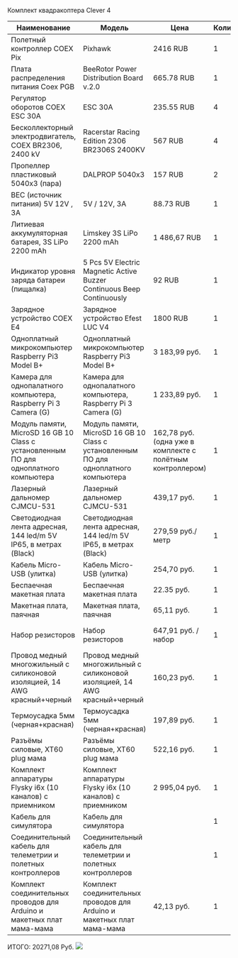 Комплект квадракоптера Clever 4

Наименование  | Модель | Цена | Количество | Сумма |Ссылка
------------- | ------------- |------------- | ------------- | ------------- | -------------|
Полетный контроллер COEX Pix  | Pixhawk | 2416 RUB | 1 | 2416 RUB | [here](https://is.gd/Yk5QVb)
Плата распределения питания Coex PGB  | BeeRotor Power Distribution Board v.2.0 | 665.78 RUB | 1 | 665.78 RUB | [here](https://is.gd/XLIEAF)
Регулятор оборотов COEX ESC 30А | ESC 30A | 235.55 RUB | 4 | 931,96 RUB | [here](https://is.gd/J5GRuB)
Бесколлекторный электродвигатель, COEX BR2306, 2400 kV | Racerstar Racing Edition 2306 BR2306S 2400KV | 567 RUB | 4 | 2.266 RUB | [here](https://is.gd/pICUmA)
Пропеллер пластиковый 5040x3 (пара) | DALPROP 5040x3 | 157 RUB | 2 | 314 RUB | [here](https://is.gd/HEvnkv)
BEC (источник питания) 5V 12V , 3A | 5V / 12V, 3A | 88.73 RUB | 1 | 88.73 RUB | [here](https://is.gd/nCfAF7)
Литиевая аккумуляторная батарея, 3S LiPo 2200 mAh | Limskey 3S LiPo 2200 mAh |1 486,67 RUB| 1 | 1 486,67 RUB | [here](https://is.gd/7SecuQ)
Индикатор уровня заряда батареи (пищалка) | 5 Pcs 5V Electric Magnetic Active Buzzer Continuous Beep Continuously | 92 RUB | 1 | 92 RUB | [here](https://is.gd/QjveS1)
Зарядное устройство COEX Е4 | Зарядное устройство Efest LUC V4 | 1800 RUB | 1 | 1800 RUB | [here](https://magzaryada.ru/zaryadnye-ustroystva/efest-luc-v4)
Одноплатный микрокомпьютер Raspberry Pi3 Model B+ | Одноплатный микрокомпьютер Raspberry Pi3 Model B+ | 3 183,99 руб. | 1 | 3 183,99 руб. | [here](https://aliexpress.ru/item/32615114907.html?spm=a2g0o.productlist.0.0.28ca432051O911&algo_pvid=68b52eea-546c-406d-936b-f4bb6c1478cb&algo_expid=68b52eea-546c-406d-936b-f4bb6c1478cb-0&btsid=74c701ad-f3e1-4e11-974f-a5ce1df48dd4&ws_ab_test=searchweb0_0,searchweb201602_1,searchweb201603_53)
Камера для однопалатного компьютера, Raspberry Pi 3 Camera (G) | Камера для однопалатного компьютера, Raspberry Pi 3 Camera (G) | 1 233,89 руб. | 1 | 1 233,89 руб. | [here](https://aliexpress.ru/item/32932807062.html?spm=a2g0o.productlist.0.0.59d56a129aKxH9&algo_pvid=2efe53e5-a68d-47fd-babb-8c1fe4369b33&algo_expid=2efe53e5-a68d-47fd-babb-8c1fe4369b33-0&btsid=c48f5dcb-a967-4475-89e4-0a20177e60ed&ws_ab_test=searchweb0_0,searchweb201602_1,searchweb201603_53)
Модуль памяти, MicroSD 16 GB 10 Class с установленным ПО для одноплатного компьютера | Модуль памяти, MicroSD 16 GB 10 Class с установленным ПО для одноплатного компьютера | 162,78 руб.(одна уже в комплекте с полётным контроллером) | 1 | 162,78 руб. | [here](https://aliexpress.ru/item/4000378152371.html?spm=a2g0o.productlist.0.0.1f027115pU1BeG&algo_pvid=41bdc371-b709-4231-a1d6-a59bcd5a0846&algo_expid=41bdc371-b709-4231-a1d6-a59bcd5a0846-0&btsid=550225bf-9e5f-4519-8f4a-adf70d3f6060&ws_ab_test=searchweb0_0,searchweb201602_1,searchweb201603_53)
Лазерный дальномер CJMCU-531 | Лазерный дальномер CJMCU-531 | 439,17 руб. | 1 | 439,17 руб. | [here](https://aliexpress.ru/item/4000044954904.html?spm=a2g0o.productlist.0.0.3de42d06H5DKqm&algo_pvid=a1d6dae6-656b-456d-a963-839a17531ef5&algo_expid=a1d6dae6-656b-456d-a963-839a17531ef5-5&btsid=d3c9f03d-d03b-4d16-95ca-d5f4d8ec00b3&ws_ab_test=searchweb0_0,searchweb201602_1,searchweb201603_53)
Светодиодная лента адресная, 144 led/m 5V IP65, в метрах (Black) | Светодиодная лента адресная, 144 led/m 5V IP65, в метрах (Black) | 279,59 руб./метр | 1 | 279,59 руб./метр | [here](https://aliexpress.ru/item/32773441024.html?spm=a2g0o.productlist.0.0.5abd5a590x71P2&algo_pvid=b0fd5383-f847-487a-9861-801ece6238de&algo_expid=b0fd5383-f847-487a-9861-801ece6238de-0&btsid=19a6771a-e2f2-4084-81ff-7da1a942cbf7&ws_ab_test=searchweb0_0,searchweb201602_1,searchweb201603_53)
Кабель Micro-USB (улитка) | Кабель Micro-USB (улитка)| 254,70 руб. | 1 | 254,70 руб. | [here](https://aliexpress.ru/item/32822474643.html?cv=47843&cv=47843&af=506321&af=506321&mall_affr=pr3&mall_affr=pr3&afref=https%253A%252F%252Fmysku.ru%252Fblog%252Faliexpress%252F58678.html&afref=https%253A%252F%252Fmysku.ru%252Fblog%252Faliexpress%252F58678.html&dp=41504883f3f3d334f68d0061c528064f&dp=41504883f3f3d334f68d0061c528064f&scm=1007.22893.153997.0&pvid=28a078a2-4152-49a9-a191-3aefe032d81d&onelink_page_from=ITEM_DETAIL&onelink_item_to=32822474643&onelink_publisherid=177275576&onelink_memberseq=702518391&onelink_duration=1.278225&onelink_status=noneresult&onelink_item_from=32822474643&onelink_subid=506321&onelink_page_to=ITEM_DETAIL&aff_platform=aaf&cpt=1577369045330&sk=VnYZvQVf&aff_trace_key=eb22f14cfe5b4bfb811c712d21eb9fb7-1577369045330-06693-VnYZvQVf&terminal_id=3045695b41524b01983057d662f89b43)
Беспаечная макетная плата | Беспаечная макетная плата | 22.35 руб. | 1 | 22.35 руб. | [here](https://aliexpress.ru/item/32230572349.html?spm=a2g0o.productlist.0.0.5df76329Kmdohb&algo_pvid=61eae2b0-3bb9-4c99-8316-5d7d15b3be29&algo_expid=61eae2b0-3bb9-4c99-8316-5d7d15b3be29-4&btsid=b3aaebaa-6a88-45e2-b44b-32ef87cb393b&ws_ab_test=searchweb0_0,searchweb201602_1,searchweb201603_53)
Макетная плата, паячная | Макетная плата, паячная | 65,11 руб. | 1 | 65,11 руб. | [here](https://aliexpress.ru/item/32892635474.html?spm=a2g0o.productlist.0.0.4e4e49ccCjMhbz&algo_pvid=4113359b-af93-4952-8c56-075d103de205&algo_expid=4113359b-af93-4952-8c56-075d103de205-2&btsid=8fb774e8-49fa-4e52-872b-3258cae45c3e&ws_ab_test=searchweb0_0,searchweb201602_1,searchweb201603_53)
Набор резисторов | Набор резисторов | 647,91 руб. / набор | 1 | 647,91 руб. / набор | [here](https://aliexpress.ru/item/32662753709.html?spm=a2g0o.productlist.0.0.695f22d0W2yrcz&algo_pvid=e6975ec9-0249-46f0-bee8-fa8316249761&algo_expid=e6975ec9-0249-46f0-bee8-fa8316249761-8&btsid=40c3002a-6bbc-45c0-8f77-75ea7454352e&ws_ab_test=searchweb0_0,searchweb201602_1,searchweb201603_53)
Провод медный многожильный с силиконовой изоляцией, 14 AWG красный+черный | Провод медный многожильный с силиконовой изоляцией, 14 AWG красный+черный | 160,23 руб. | 1 | 160,23 руб. | [here](https://aliexpress.ru/item/33027953616.html?spm=a2g0o.productlist.0.0.4b8048c6Rq54oV&algo_pvid=e563b30f-d5f8-42ac-a5b4-f009c287e415&algo_expid=e563b30f-d5f8-42ac-a5b4-f009c287e415-2&btsid=6c43f8b0-2742-4abb-be83-2d4557323f82&ws_ab_test=searchweb0_0,searchweb201602_1,searchweb201603_53)
Термоусадка 5мм (черная+красная) | Термоусадка 5мм (черная+красная) |  197,89 руб. | 1 | 197,89 руб. | [here](https://aliexpress.ru/item/32660365440.html?spm=a2g0o.productlist.0.0.349866a9Kq33AB&algo_pvid=e37716c8-691d-4593-895a-d4f33893340a&algo_expid=e37716c8-691d-4593-895a-d4f33893340a-9&btsid=c5f05037-f14f-4f2b-9826-48c934d931f3&ws_ab_test=searchweb0_0,searchweb201602_1,searchweb201603_53)
Разъёмы силовые, XT60 plug мама | Разъёмы силовые, XT60 plug мама | 522,16 руб. | 1 | 522,16 руб. | [here](https://aliexpress.ru/item/4000046908429.html?spm=a2g0o.productlist.0.0.3f812a40BJBjhy&algo_pvid=8344047d-5c64-47d9-bbeb-9e226b7baefd&algo_expid=8344047d-5c64-47d9-bbeb-9e226b7baefd-0&btsid=a6574bf6-b338-4797-ad33-fba98b10fa2c&ws_ab_test=searchweb0_0,searchweb201602_1,searchweb201603_53)
Комплект аппаратуры Flysky i6x (10 каналов) с приемником | Комплект аппаратуры Flysky i6x (10 каналов) с приемником | 2 995,04 руб. | 1 | 2 995,04 руб. | [here](https://aliexpress.ru/item/32630763392.html?spm=a2g0o.productlist.0.0.3e4c1f1c1ZAFWO&s=p&algo_pvid=7d2cd1d2-6066-48c4-b0ea-5989b1fddbd1&algo_expid=7d2cd1d2-6066-48c4-b0ea-5989b1fddbd1-0&btsid=77bf86b3-38e9-4891-bdd8-da50e91bc24f&ws_ab_test=searchweb0_0,searchweb201602_1,searchweb201603_53)
Кабель для симулятора | Кабель для симулятора  | | 1 | | |
Соединительный кабель для телеметрии и полетных контроллеров | Соединительный кабель для телеметрии и полетных контроллеров | | 1 | | |
Комплект соединительных проводов для Arduino и макетных плат мама-мама | Комплект соединительных проводов для Arduino и макетных плат мама-мама | 42,13 руб. | 1 | 42,13 руб. | [here](https://aliexpress.ru/item/4000239170335.html?spm=a2g0o.productlist.0.0.130f6391wMagYs&algo_pvid=c6aefdb6-62a3-4788-894c-69b52936232f&algo_expid=c6aefdb6-62a3-4788-894c-69b52936232f-0&btsid=f4e46974-04ea-4aba-97e8-e16ffcba0f59&ws_ab_test=searchweb0_0,searchweb201602_1,searchweb201603_53)

ИТОГО:
20271,08 Руб. 
![](//cdn150.picsart.com/upscale-241405718013212.png)
